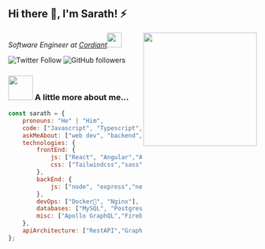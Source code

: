 <h2>Hi there 👋, I'm Sarath! ⚡️</h2>
<img align='right' src="https://media.giphy.com/media/M9gbBd9nbDrOTu1Mqx/giphy.gif" width="230">
<p><em>Software Engineer at <a href="https://www.cordiant.com/">Cordiant</a><img src="https://media.giphy.com/media/WUlplcMpOCEmTGBtBW/giphy.gif" width="30"> 
</em></p>

![Twitter Follow](https://img.shields.io/twitter/follow/sarathtvmala?label=Follow)
![GitHub followers](https://img.shields.io/github/followers/saratonite?label=Follow&style=social)

### <img src="https://media.giphy.com/media/VgCDAzcKvsR6OM0uWg/giphy.gif" width="50"> A little more about me...  

```javascript
const sarath = {
    pronouns: "He" | "Him",
    code: ["Javascript", "Typescript", "Go", "Bash"],
    askMeAbout: ["web dev", "backend","frontend", "Info Sec","CLI Apps"],
    technologies: {
        frontEnd: {
            js: ["React", "Angular","Angular 1.x","Vanilla Javascript"],
            css: ["Tailwindcss","sass","less"]
        },
        backEnd: {
            js: ["node", "express","next.js","remix.js"],
        },
        devOps: ["Docker🐳", "Nginx"],
        databases: ["MySQL", "Postgres", "mongo","sqlite","Redis"],
        misc: ["Apollo GraphQL","Firebase", "Socket.IO"]
    },
    apiArchitecture: ["RestAPI","GraphQL"]
};
```

<!--
**saratonite/saratonite** is a ✨ _special_ ✨ repository because its `README.md` (this file) appears on your GitHub profile.

Here are some ideas to get you started:

- 🔭 I’m currently working on ...
- 🌱 I’m currently learning ...
- 👯 I’m looking to collaborate on ...
- 🤔 I’m looking for help with ...
- 💬 Ask me about ...
- 📫 How to reach me: ...
- 😄 Pronouns: ...
- ⚡ Fun fact: ...
-->
